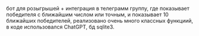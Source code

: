 бот для розыгрышей + интеграция в телеграмм группу, где показывает победителя с ближайшим числом или точным, и показывает 10 ближайших победителей, реализовано очень много классных функциий, в коде использовался ChatGPT, бд sqlite3.
